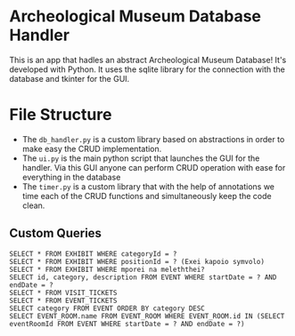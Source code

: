 # Archeological Museum Database Handler

This is an app that hadles an abstract Archeological Museum Database! It's developed with Python. It uses the sqlite library for the connection with the database and tkinter for the GUI.

# File Structure
- The ```db_handler.py``` is a custom library based on abstractions in order to make easy the CRUD implementation.
- The ```ui.py``` is the main python script that launches the GUI for the handler. Via this GUI anyone can perform CRUD operation with ease for everything in the database
- The ```timer.py``` is a custom library that with the help of annotations we time each of the CRUD functions and simultaneously keep the code clean.

## Custom Queries

```
SELECT * FROM EXHIBIT WHERE categoryId = ?
SELECT * FROM EXHIBIT WHERE positionId = ? (Exei kapoio symvolo)
SELECT * FROM EXHIBIT WHERE mporei na meleththei?
SELECT id, category, description FROM EVENT WHERE startDate = ? AND endDate = ?
SELECT * FROM VISIT_TICKETS
SELECT * FROM EVENT_TICKETS
SELECT category FROM EVENT ORDER BY category DESC
SELECT EVENT_ROOM.name FROM EVENT_ROOM WHERE EVENT_ROOM.id IN (SELECT eventRoomId FROM EVENT WHERE startDate = ? AND endDate = ?)
```
